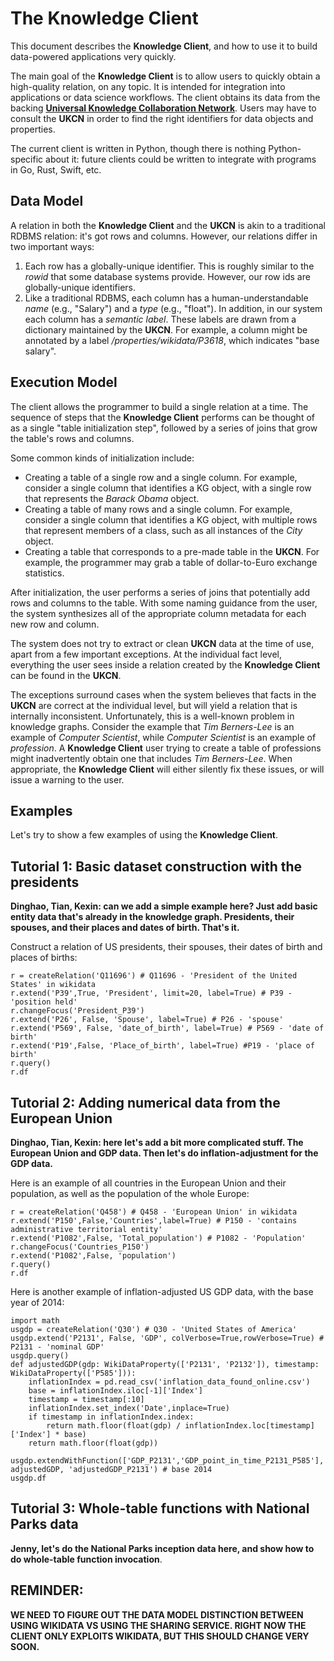 # The Knowledge Client

This document describes the __Knowledge Client__, and how to use it to build data-powered applications very quickly.

The main goal of the __Knowledge Client__ is to allow users to quickly obtain a high-quality relation, on any topic.  It is intended for integration into applications or data science workflows.  The client obtains its data from the backing [__Universal Knowledge Collaboration Network__](sharingservice.md).  Users may have to consult the __UKCN__ in order to find the right identifiers for data objects and properties.

The current client is written in Python, though there is nothing    Python-specific about it: future clients could be written to integrate with programs in Go, Rust, Swift, etc.

## Data Model
A relation in both the __Knowledge Client__ and the __UKCN__ is akin to a traditional RDBMS relation: it's got rows and columns.  However, our relations differ in two important ways:
1. Each row has a globally-unique identifier. This is roughly similar to the *rowid* that some database systems provide. However, our row ids are globally-unique identifiers.
2. Like a traditional RDBMS, each column has a human-understandable *name* (e.g., "Salary") and a *type* (e.g., "float"). In addition, in our system each column has a *semantic label*. These labels are drawn from a dictionary maintained by the __UKCN__. For example, a column might be annotated by a label */properties/wikidata/P3618*, which indicates "base salary".

## Execution Model
The client allows the programmer to build a single relation at a time.
The sequence of steps that the __Knowledge Client__ performs can be thought of as a single "table initialization step", followed by a series of joins that grow the table's rows and columns.  

Some common kinds of initialization include:
- Creating a table of a single row and a single column. For example, consider a single column that identifies a KG object, with a single row that represents the *Barack Obama* object.
- Creating a table of many rows and a single column. For example, consider a single column that identifies a KG object, with multiple rows that represent members of a class, such as all instances of the *City* object.
- Creating a table that corresponds to a pre-made table in the __UKCN__. For example, the programmer may grab a table of dollar-to-Euro exchange statistics.

After initialization, the user performs a series of joins that potentially add rows and columns to the table. With some naming guidance from the user, the system synthesizes all of the appropriate column metadata for each new row and column.

The system does not try to extract or clean __UKCN__ data at the time of use, apart from a few important exceptions.  At the individual fact level, everything the user sees inside a relation created by the __Knowledge Client__ can be found in the __UKCN__.

The exceptions surround cases when the system believes that facts in the __UKCN__ are correct at the individual level, but will yield a relation that is internally inconsistent.  Unfortunately, this is a well-known problem in knowledge graphs. Consider the example that *Tim Berners-Lee* is an example of *Computer Scientist*, while *Computer Scientist* is an example of *profession*. A __Knowledge Client__ user trying to create a table of professions might inadvertently obtain one that includes *Tim Berners-Lee*.  When appropriate, the __Knowledge Client__ will either silently fix these issues, or will issue a warning to the user.

## Examples

Let's try to show a few examples of using the __Knowledge Client__.

## Tutorial 1: Basic dataset construction with the presidents
__Dinghao, Tian, Kexin: can we add a simple example here?  Just add basic entity data that's already in the knowledge graph.  Presidents, their spouses, and their places and dates of birth. That's it.__

Construct a relation of US presidents, their spouses, their dates of birth and places of births: 

    r = createRelation('Q11696') # Q11696 - 'President of the United States' in wikidata
    r.extend('P39',True, 'President', limit=20, label=True) # P39 - 'position held'
    r.changeFocus('President_P39')
    r.extend('P26', False, 'Spouse', label=True) # P26 - 'spouse'
    r.extend('P569', False, 'date_of_birth', label=True) # P569 - 'date of birth'
    r.extend('P19',False, 'Place_of_birth', label=True) #P19 - 'place of birth'
    r.query()
    r.df
    


## Tutorial 2: Adding numerical data from the European Union
__Dinghao, Tian, Kexin: here let's add a bit more complicated stuff.  The European Union and GDP data.  Then let's do inflation-adjustment for the GDP data.__

Here is an example of all countries in the European Union and their population, as well as the population of the whole Europe:

    r = createRelation('Q458') # Q458 - 'European Union' in wikidata
    r.extend('P150',False,'Countries',label=True) # P150 - 'contains administrative territorial entity'
    r.extend('P1082',False, 'Total_population') # P1082 - 'Population'
    r.changeFocus('Countries_P150')
    r.extend('P1082',False, 'population')
    r.query()
    r.df


Here is another example of inflation-adjusted US GDP data, with the base year of 2014: 

    import math
    usgdp = createRelation('Q30') # Q30 - 'United States of America'
    usgdp.extend('P2131', False, 'GDP', colVerbose=True,rowVerbose=True) # P2131 - 'nominal GDP'
    usgdp.query()
    def adjustedGDP(gdp: WikiDataProperty(['P2131', 'P2132']), timestamp: WikiDataProperty(['P585'])):
        inflationIndex = pd.read_csv('inflation_data_found_online.csv')
        base = inflationIndex.iloc[-1]['Index']
        timestamp = timestamp[:10]
        inflationIndex.set_index('Date',inplace=True)
        if timestamp in inflationIndex.index:
            return math.floor(float(gdp) / inflationIndex.loc[timestamp]['Index'] * base)
        return math.floor(float(gdp))

    usgdp.extendWithFunction(['GDP_P2131','GDP_point_in_time_P2131_P585'], adjustedGDP, 'adjustedGDP_P2131') # base 2014
    usgdp.df


## Tutorial 3: Whole-table functions with National Parks data
__Jenny, let's do the National Parks inception data here, and show how to do whole-table function invocation__.


## REMINDER: ##
__WE NEED TO FIGURE OUT THE DATA MODEL DISTINCTION BETWEEN USING WIKIDATA VS USING THE SHARING SERVICE.  RIGHT NOW THE CLIENT ONLY EXPLOITS WIKIDATA, BUT THIS SHOULD CHANGE VERY SOON.__
